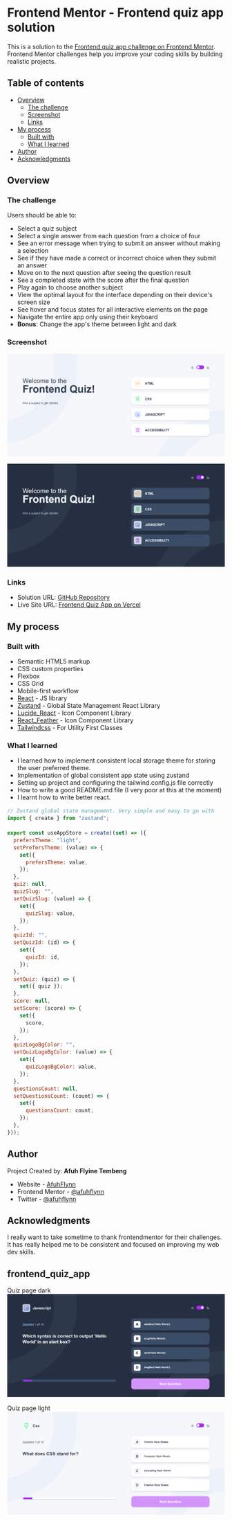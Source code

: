 # Frontend Mentor - Frontend quiz app solution

This is a solution to the [Frontend quiz app challenge on Frontend Mentor](https://www.frontendmentor.io/challenges/frontend-quiz-app-BE7xkzXQnU). Frontend Mentor challenges help you improve your coding skills by building realistic projects.

## Table of contents

- [Overview](#overview)
  - [The challenge](#the-challenge)
  - [Screenshot](#screenshot)
  - [Links](#links)
- [My process](#my-process)
  - [Built with](#built-with)
  - [What I learned](#what-i-learned)
- [Author](#author)
- [Acknowledgments](#acknowledgments)

## Overview

### The challenge

Users should be able to:

- Select a quiz subject
- Select a single answer from each question from a choice of four
- See an error message when trying to submit an answer without making a selection
- See if they have made a correct or incorrect choice when they submit an answer
- Move on to the next question after seeing the question result
- See a completed state with the score after the final question
- Play again to choose another subject
- View the optimal layout for the interface depending on their device's screen size
- See hover and focus states for all interactive elements on the page
- Navigate the entire app only using their keyboard
- **Bonus**: Change the app's theme between light and dark

### Screenshot

![Home Page Light](./public/solution_img/home_light.png)

![Home Page Dark](./public/solution_img/home_dark.png)

### Links

- Solution URL: [GitHub Repository](https://github.com/afuhflynn/frontend-quiz-app)
- Live Site URL: [Frontend Quiz App on Vercel](https://frontend-quiz-app.vercel.app)

## My process

### Built with

- Semantic HTML5 markup
- CSS custom properties
- Flexbox
- CSS Grid
- Mobile-first workflow
- [React](https://reactjs.org/) - JS library
- [Zustand](https://zustand-demo.pmnd.rs/) - Global State Management React Library
- [Lucide_React](https://lucide.dev) - Icon Component Library
- [React_Feather](https://feathericons.com/) - Icon Component Library
- [Tailwindcss](https://tailwindcss.com) - For Utility First Classes

### What I learned

- I learned how to implement consistent local storage theme for storing the user preferred theme.
- Implementation of global consistent app state using zustand
- Setting up project and configuring the tailwind.config.js file correctly
- How to write a good README.md file (I very poor at this at the moment)
- I learnt how to write better react.

```js
// Zustand global state management. Very simple and easy to go with
import { create } from "zustand";

export const useAppStore = create((set) => ({
  prefersTheme: "light",
  setPrefersTheme: (value) => {
    set({
      prefersTheme: value,
    });
  },
  quiz: null,
  quizSlug: "",
  setQuizSlug: (value) => {
    set({
      quizSlug: value,
    });
  },
  quizId: "",
  setQuizId: (id) => {
    set({
      quizId: id,
    });
  },
  setQuiz: (quiz) => {
    set({ quiz });
  },
  score: null,
  setScore: (score) => {
    set({
      score,
    });
  },
  quizLogoBgColor: "",
  setQuizLogoBgColor: (value) => {
    set({
      quizLogoBgColor: value,
    });
  },
  questionsCount: null,
  setQuestionsCount: (count) => {
    set({
      questionsCount: count,
    });
  },
}));
```

## Author

Project Created by: **Afuh Flyine Tembeng**

- Website - [AfuhFlynn](https://github.com/afuhflynn)
- Frontend Mentor - [@afuhflynn](https://www.frontendmentor.io/profile/afuhflynn)
- Twitter - [@afuhflynn](https://www.twitter.com/afuhflynn)

## Acknowledgments

I really want to take sometime to thank frontendmentor for their challenges. It has really helped me to be consistent and focused on improving my web dev skills.

## frontend_quiz_app

Quiz page dark
![Home Page Dark](./public/solution_img/quiz_new_dark.png)

Quiz page light
![Home Page Dark](./public/solution_img/quiz_new_light.png)
